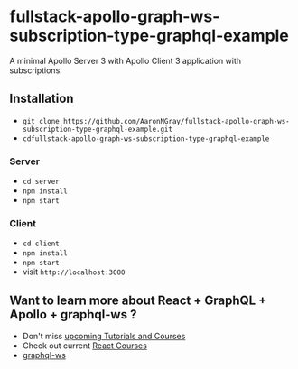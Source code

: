 # fullstack-apollo-graph-ws-subscription-type-graphql-example

A minimal Apollo Server 3 with Apollo Client 3 application with subscriptions.

## Installation

* `git clone https://github.com/AaronNGray/fullstack-apollo-graph-ws-subscription-type-graphql-example.git`
* `cdfullstack-apollo-graph-ws-subscription-type-graphql-example`

### Server

* `cd server`
* `npm install`
* `npm start`

### Client

* `cd client`
* `npm install`
* `npm start`
* visit `http://localhost:3000`

## Want to learn more about React + GraphQL + Apollo + graphql-ws ?

* Don't miss [upcoming Tutorials and Courses](https://www.getrevue.co/profile/rwieruch)
* Check out current [React Courses](https://roadtoreact.com)
* [graphql-ws](https://github.com/enisdenjo/graphql-ws)
